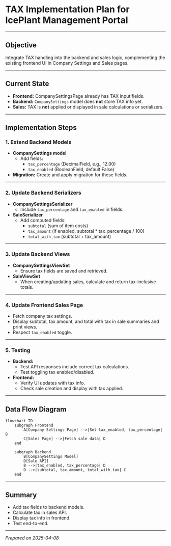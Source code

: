 # TAX Implementation Plan for IcePlant Management Portal

---

## Objective
Integrate TAX handling into the backend and sales logic, complementing the existing frontend UI in Company Settings and Sales pages.

---

## Current State
- **Frontend:** CompanySettingsPage already has TAX input fields.
- **Backend:** `CompanySettings` model does **not** store TAX info yet.
- **Sales:** TAX is **not** applied or displayed in sale calculations or serializers.

---

## Implementation Steps

### 1. Extend Backend Models
- **CompanySettings model**
  - Add fields:
    - `tax_percentage` (DecimalField, e.g., 12.00)
    - `tax_enabled` (BooleanField, default False)
- **Migration:** Create and apply migration for these fields.

---

### 2. Update Backend Serializers
- **CompanySettingsSerializer**
  - Include `tax_percentage` and `tax_enabled` in fields.
- **SaleSerializer**
  - Add computed fields:
    - `subtotal` (sum of item costs)
    - `tax_amount` (if enabled, subtotal * tax_percentage / 100)
    - `total_with_tax` (subtotal + tax_amount)

---

### 3. Update Backend Views
- **CompanySettingsViewSet**
  - Ensure tax fields are saved and retrieved.
- **SaleViewSet**
  - When creating/updating sales, calculate and return tax-inclusive totals.

---

### 4. Update Frontend Sales Page
- Fetch company tax settings.
- Display subtotal, tax amount, and total with tax in sale summaries and print views.
- Respect `tax_enabled` toggle.

---

### 5. Testing
- **Backend:**
  - Test API responses include correct tax calculations.
  - Test toggling tax enabled/disabled.
- **Frontend:**
  - Verify UI updates with tax info.
  - Check sale creation and display with tax applied.

---

## Data Flow Diagram

```mermaid
flowchart TD
    subgraph Frontend
        A[Company Settings Page] -->|Set tax_enabled, tax_percentage| B
        C[Sales Page] -->|Fetch sale data| D
    end

    subgraph Backend
        B[CompanySettings Model]
        D[Sale API]
        B -->|tax_enabled, tax_percentage| D
        D -->|subtotal, tax_amount, total_with_tax| C
    end
```

---

## Summary
- Add tax fields to backend models.
- Calculate tax in sales API.
- Display tax info in frontend.
- Test end-to-end.

---

*Prepared on 2025-04-08*